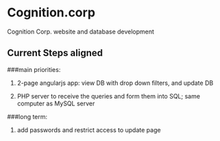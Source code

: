 # Cognition.corp
Cognition Corp. website and database development

## Current Steps aligned

###main priorities: 

1. 2-page angularjs app: view DB with drop down filters, and update DB

2.  PHP server to receive the queries and form them into SQL; same computer as MySQL server

###long term: 

1. add passwords and restrict access to update page

